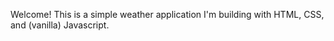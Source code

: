 Welcome! This is a simple weather application I'm building with HTML, CSS, and (vanilla) Javascript. 
